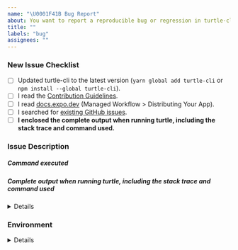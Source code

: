 ```yaml
---
name: "\U0001F41B Bug Report"
about: You want to report a reproducible bug or regression in turtle-cli.
title: ""
labels: "bug"
assignees: ""
---
```


<!-- Thanks for helping expo! Before you submit your issue, please make sure you followed our checklist and check the appropriate boxes by putting an x in the [ ]: [x] -->

### New Issue Checklist

- [ ] Updated turtle-cli to the latest version (`yarn global add turtle-cli` or `npm install --global turtle-cli`).
- [ ] I read the [Contribution Guidelines](https://github.com/expo/turtle/blob/master/CONTRIBUTING.md).
- [ ] I read [docs.expo.dev](https://docs.expo.dev) (Managed Workflow > Distributing Your App).
- [ ] I searched for [existing GitHub issues](https://github.com/expo/turtle/issues).
- [ ] **I enclosed the complete output when running turtle, including the stack trace and command used.**

### Issue Description

<!-- Please include what's happening, expected behavior, and any relevant code samples -->

##### Command executed

<!-- The command you executed on the command line that resulted in an error -->

##### Complete output when running turtle, including the stack trace and command used

<details>
  <pre> [PUT LOGS HERE] </pre>
</details>

### Environment

<!-- Please run `expo diagnostics` and copy the output below. This will help us help you. -->

<details>
  <pre> [PUT OUTPUT HERE] </pre>
</details>
